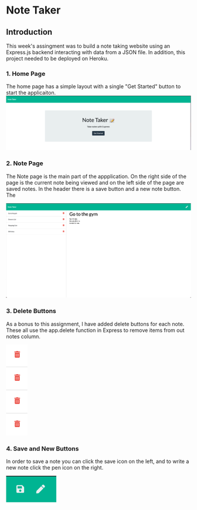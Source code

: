 # Note Taker
## Introduction

This week's assingment was to build a note taking website using an Express.js backend interacting with data from a JSON file. In addition, this project needed to be deployed on Heroku. 

### 1. Home Page

The home page has a simple layout with a single "Get Started" button to start the applicaiton.
![HomePage](./images/homepage.png)

### 2. Note Page 

The Note page is the main part of the appplication. On the right side of the page is the current note being viewed and on the left side of the page are saved notes. In the header there is a save button and a new note button. The

![NotePage](./images/notepage.png)

### 3. Delete Buttons

As a bonus to this assignment, I have added delete buttons for each note. These all use the app.delete function in Express to remove items from out notes column.

![DeleteButtons](./images/deleteButtons.png)

### 4. Save and New Buttons

In order to save a note you can click the save icon on the left, and to write a new note click the pen icon on the right.

![saveNewButtons](./images/saveNewButtons.png)

